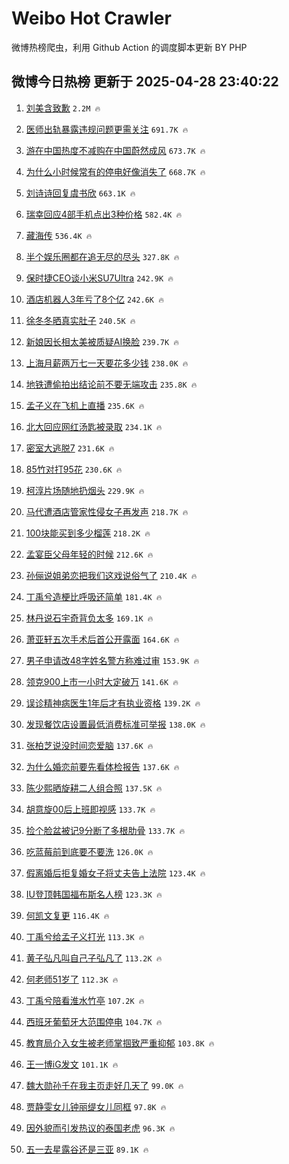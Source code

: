 # Weibo Hot Crawler 



微博热榜爬虫，利用 Github Action 的调度脚本更新 BY PHP 


## 微博今日热榜 更新于 2025-04-28 23:40:22 
1. [刘美含致歉](https://s.weibo.com/weibo?q=%23%E5%88%98%E7%BE%8E%E5%90%AB%E8%87%B4%E6%AD%89%23&t=31&band_rank=1&Refer=top) `2.2M 🔥` 

1. [医师出轨暴露违规问题更需关注](https://s.weibo.com/weibo?q=%23%E5%8C%BB%E5%B8%88%E5%87%BA%E8%BD%A8%E6%9A%B4%E9%9C%B2%E8%BF%9D%E8%A7%84%E9%97%AE%E9%A2%98%E6%9B%B4%E9%9C%80%E5%85%B3%E6%B3%A8%23&t=31&band_rank=2&Refer=top) `691.7K 🔥` 

1. [游在中国热度不减购在中国蔚然成风](https://s.weibo.com/weibo?q=%23%E6%B8%B8%E5%9C%A8%E4%B8%AD%E5%9B%BD%E7%83%AD%E5%BA%A6%E4%B8%8D%E5%87%8F%E8%B4%AD%E5%9C%A8%E4%B8%AD%E5%9B%BD%E8%94%9A%E7%84%B6%E6%88%90%E9%A3%8E%23&t=31&band_rank=3&Refer=top) `673.7K 🔥` 

1. [为什么小时候常有的停电好像消失了](https://s.weibo.com/weibo?q=%23%E4%B8%BA%E4%BB%80%E4%B9%88%E5%B0%8F%E6%97%B6%E5%80%99%E5%B8%B8%E6%9C%89%E7%9A%84%E5%81%9C%E7%94%B5%E5%A5%BD%E5%83%8F%E6%B6%88%E5%A4%B1%E4%BA%86%23&t=31&band_rank=4&Refer=top) `668.7K 🔥` 

1. [刘诗诗回复虞书欣](https://s.weibo.com/weibo?q=%23%E5%88%98%E8%AF%97%E8%AF%97%E5%9B%9E%E5%A4%8D%E8%99%9E%E4%B9%A6%E6%AC%A3%23&t=31&band_rank=5&Refer=top) `663.1K 🔥` 

1. [瑞幸回应4部手机点出3种价格](https://s.weibo.com/weibo?q=%23%E7%91%9E%E5%B9%B8%E5%9B%9E%E5%BA%944%E9%83%A8%E6%89%8B%E6%9C%BA%E7%82%B9%E5%87%BA3%E7%A7%8D%E4%BB%B7%E6%A0%BC%23&t=31&band_rank=6&Refer=top) `582.4K 🔥` 

1. [藏海传](https://s.weibo.com/weibo?q=%E8%97%8F%E6%B5%B7%E4%BC%A0&t=31&band_rank=7&Refer=top) `536.4K 🔥` 

1. [半个娱乐圈都在追无尽的尽头](https://s.weibo.com/weibo?q=%23%E5%8D%8A%E4%B8%AA%E5%A8%B1%E4%B9%90%E5%9C%88%E9%83%BD%E5%9C%A8%E8%BF%BD%E6%97%A0%E5%B0%BD%E7%9A%84%E5%B0%BD%E5%A4%B4%23&t=31&band_rank=8&Refer=top) `327.8K 🔥` 

1. [保时捷CEO谈小米SU7Ultra](https://s.weibo.com/weibo?q=%23%E4%BF%9D%E6%97%B6%E6%8D%B7CEO%E8%B0%88%E5%B0%8F%E7%B1%B3SU7Ultra%23&t=31&band_rank=9&Refer=top) `242.9K 🔥` 

1. [酒店机器人3年亏了8个亿](https://s.weibo.com/weibo?q=%23%E9%85%92%E5%BA%97%E6%9C%BA%E5%99%A8%E4%BA%BA3%E5%B9%B4%E4%BA%8F%E4%BA%868%E4%B8%AA%E4%BA%BF%23&t=31&band_rank=10&Refer=top) `242.6K 🔥` 

1. [徐冬冬晒真实肚子](https://s.weibo.com/weibo?q=%E5%BE%90%E5%86%AC%E5%86%AC%E6%99%92%E7%9C%9F%E5%AE%9E%E8%82%9A%E5%AD%90&t=31&band_rank=11&Refer=top) `240.5K 🔥` 

1. [新娘因长相太美被质疑AI换脸](https://s.weibo.com/weibo?q=%23%E6%96%B0%E5%A8%98%E5%9B%A0%E9%95%BF%E7%9B%B8%E5%A4%AA%E7%BE%8E%E8%A2%AB%E8%B4%A8%E7%96%91AI%E6%8D%A2%E8%84%B8%23&t=31&band_rank=12&Refer=top) `239.7K 🔥` 

1. [上海月薪两万七一天要花多少钱](https://s.weibo.com/weibo?q=%E4%B8%8A%E6%B5%B7%E6%9C%88%E8%96%AA%E4%B8%A4%E4%B8%87%E4%B8%83%E4%B8%80%E5%A4%A9%E8%A6%81%E8%8A%B1%E5%A4%9A%E5%B0%91%E9%92%B1&t=31&band_rank=13&Refer=top) `238.0K 🔥` 

1. [地铁遭偷拍出结论前不要无端攻击](https://s.weibo.com/weibo?q=%23%E5%9C%B0%E9%93%81%E9%81%AD%E5%81%B7%E6%8B%8D%E5%87%BA%E7%BB%93%E8%AE%BA%E5%89%8D%E4%B8%8D%E8%A6%81%E6%97%A0%E7%AB%AF%E6%94%BB%E5%87%BB%23&t=31&band_rank=14&Refer=top) `235.8K 🔥` 

1. [孟子义在飞机上直播](https://s.weibo.com/weibo?q=%23%E5%AD%9F%E5%AD%90%E4%B9%89%E5%9C%A8%E9%A3%9E%E6%9C%BA%E4%B8%8A%E7%9B%B4%E6%92%AD%23&t=31&band_rank=15&Refer=top) `235.6K 🔥` 

1. [北大回应网红汤匙被录取](https://s.weibo.com/weibo?q=%23%E5%8C%97%E5%A4%A7%E5%9B%9E%E5%BA%94%E7%BD%91%E7%BA%A2%E6%B1%A4%E5%8C%99%E8%A2%AB%E5%BD%95%E5%8F%96%23&t=31&band_rank=16&Refer=top) `234.1K 🔥` 

1. [密室大逃脱7](https://s.weibo.com/weibo?q=%E5%AF%86%E5%AE%A4%E5%A4%A7%E9%80%83%E8%84%B17&t=31&band_rank=17&Refer=top) `231.6K 🔥` 

1. [85竹对打95花](https://s.weibo.com/weibo?q=85%E7%AB%B9%E5%AF%B9%E6%89%9395%E8%8A%B1&t=31&band_rank=18&Refer=top) `230.6K 🔥` 

1. [柯淳片场随地扔烟头](https://s.weibo.com/weibo?q=%23%E6%9F%AF%E6%B7%B3%E7%89%87%E5%9C%BA%E9%9A%8F%E5%9C%B0%E6%89%94%E7%83%9F%E5%A4%B4%23&t=31&band_rank=19&Refer=top) `229.9K 🔥` 

1. [马代遭酒店管家性侵女子再发声](https://s.weibo.com/weibo?q=%23%E9%A9%AC%E4%BB%A3%E9%81%AD%E9%85%92%E5%BA%97%E7%AE%A1%E5%AE%B6%E6%80%A7%E4%BE%B5%E5%A5%B3%E5%AD%90%E5%86%8D%E5%8F%91%E5%A3%B0%23&t=31&band_rank=20&Refer=top) `218.7K 🔥` 

1. [100块能买到多少榴莲](https://s.weibo.com/weibo?q=%23100%E5%9D%97%E8%83%BD%E4%B9%B0%E5%88%B0%E5%A4%9A%E5%B0%91%E6%A6%B4%E8%8E%B2%23&t=31&band_rank=21&Refer=top) `218.2K 🔥` 

1. [孟宴臣父母年轻的时候](https://s.weibo.com/weibo?q=%23%E5%AD%9F%E5%AE%B4%E8%87%A3%E7%88%B6%E6%AF%8D%E5%B9%B4%E8%BD%BB%E7%9A%84%E6%97%B6%E5%80%99%23&t=31&band_rank=22&Refer=top) `212.6K 🔥` 

1. [孙俪说姐弟恋把我们这戏说俗气了](https://s.weibo.com/weibo?q=%23%E5%AD%99%E4%BF%AA%E8%AF%B4%E5%A7%90%E5%BC%9F%E6%81%8B%E6%8A%8A%E6%88%91%E4%BB%AC%E8%BF%99%E6%88%8F%E8%AF%B4%E4%BF%97%E6%B0%94%E4%BA%86%23&t=31&band_rank=23&Refer=top) `210.4K 🔥` 

1. [丁禹兮造梗比呼吸还简单](https://s.weibo.com/weibo?q=%E4%B8%81%E7%A6%B9%E5%85%AE%E9%80%A0%E6%A2%97%E6%AF%94%E5%91%BC%E5%90%B8%E8%BF%98%E7%AE%80%E5%8D%95&t=31&band_rank=24&Refer=top) `181.4K 🔥` 

1. [林丹说石宇奇背负太多](https://s.weibo.com/weibo?q=%23%E6%9E%97%E4%B8%B9%E8%AF%B4%E7%9F%B3%E5%AE%87%E5%A5%87%E8%83%8C%E8%B4%9F%E5%A4%AA%E5%A4%9A%23&t=31&band_rank=25&Refer=top) `169.1K 🔥` 

1. [萧亚轩五次手术后首公开露面](https://s.weibo.com/weibo?q=%23%E8%90%A7%E4%BA%9A%E8%BD%A9%E4%BA%94%E6%AC%A1%E6%89%8B%E6%9C%AF%E5%90%8E%E9%A6%96%E5%85%AC%E5%BC%80%E9%9C%B2%E9%9D%A2%23&t=31&band_rank=26&Refer=top) `164.6K 🔥` 

1. [男子申请改48字姓名警方称难过审](https://s.weibo.com/weibo?q=%23%E7%94%B7%E5%AD%90%E7%94%B3%E8%AF%B7%E6%94%B948%E5%AD%97%E5%A7%93%E5%90%8D%E8%AD%A6%E6%96%B9%E7%A7%B0%E9%9A%BE%E8%BF%87%E5%AE%A1%23&t=31&band_rank=27&Refer=top) `153.9K 🔥` 

1. [领克900上市一小时大定破万](https://s.weibo.com/weibo?q=%23%E9%A2%86%E5%85%8B900%E4%B8%8A%E5%B8%82%E4%B8%80%E5%B0%8F%E6%97%B6%E5%A4%A7%E5%AE%9A%E7%A0%B4%E4%B8%87%23&t=31&band_rank=28&Refer=top) `141.6K 🔥` 

1. [误诊精神病医生1年后才有执业资格](https://s.weibo.com/weibo?q=%23%E8%AF%AF%E8%AF%8A%E7%B2%BE%E7%A5%9E%E7%97%85%E5%8C%BB%E7%94%9F1%E5%B9%B4%E5%90%8E%E6%89%8D%E6%9C%89%E6%89%A7%E4%B8%9A%E8%B5%84%E6%A0%BC%23&t=31&band_rank=29&Refer=top) `139.2K 🔥` 

1. [发现餐饮店设置最低消费标准可举报](https://s.weibo.com/weibo?q=%23%E5%8F%91%E7%8E%B0%E9%A4%90%E9%A5%AE%E5%BA%97%E8%AE%BE%E7%BD%AE%E6%9C%80%E4%BD%8E%E6%B6%88%E8%B4%B9%E6%A0%87%E5%87%86%E5%8F%AF%E4%B8%BE%E6%8A%A5%23&t=31&band_rank=30&Refer=top) `138.0K 🔥` 

1. [张柏芝说没时间恋爱脑](https://s.weibo.com/weibo?q=%23%E5%BC%A0%E6%9F%8F%E8%8A%9D%E8%AF%B4%E6%B2%A1%E6%97%B6%E9%97%B4%E6%81%8B%E7%88%B1%E8%84%91%23&t=31&band_rank=31&Refer=top) `137.6K 🔥` 

1. [为什么婚恋前要先看体检报告](https://s.weibo.com/weibo?q=%E4%B8%BA%E4%BB%80%E4%B9%88%E5%A9%9A%E6%81%8B%E5%89%8D%E8%A6%81%E5%85%88%E7%9C%8B%E4%BD%93%E6%A3%80%E6%8A%A5%E5%91%8A&t=31&band_rank=32&Refer=top) `137.6K 🔥` 

1. [陈少熙晒旋耕二人组合照](https://s.weibo.com/weibo?q=%E9%99%88%E5%B0%91%E7%86%99%E6%99%92%E6%97%8B%E8%80%95%E4%BA%8C%E4%BA%BA%E7%BB%84%E5%90%88%E7%85%A7&t=31&band_rank=33&Refer=top) `137.5K 🔥` 

1. [胡意旋00后上班即视感](https://s.weibo.com/weibo?q=%E8%83%A1%E6%84%8F%E6%97%8B00%E5%90%8E%E4%B8%8A%E7%8F%AD%E5%8D%B3%E8%A7%86%E6%84%9F&t=31&band_rank=34&Refer=top) `133.7K 🔥` 

1. [捡个脸盆被记9分断了多根肋骨](https://s.weibo.com/weibo?q=%23%E6%8D%A1%E4%B8%AA%E8%84%B8%E7%9B%86%E8%A2%AB%E8%AE%B09%E5%88%86%E6%96%AD%E4%BA%86%E5%A4%9A%E6%A0%B9%E8%82%8B%E9%AA%A8%23&t=31&band_rank=35&Refer=top) `133.7K 🔥` 

1. [吃蓝莓前到底要不要洗](https://s.weibo.com/weibo?q=%23%E5%90%83%E8%93%9D%E8%8E%93%E5%89%8D%E5%88%B0%E5%BA%95%E8%A6%81%E4%B8%8D%E8%A6%81%E6%B4%97%23&t=31&band_rank=36&Refer=top) `126.0K 🔥` 

1. [假离婚后拒复婚女子将丈夫告上法院](https://s.weibo.com/weibo?q=%23%E5%81%87%E7%A6%BB%E5%A9%9A%E5%90%8E%E6%8B%92%E5%A4%8D%E5%A9%9A%E5%A5%B3%E5%AD%90%E5%B0%86%E4%B8%88%E5%A4%AB%E5%91%8A%E4%B8%8A%E6%B3%95%E9%99%A2%23&t=31&band_rank=37&Refer=top) `123.4K 🔥` 

1. [IU登顶韩国福布斯名人榜](https://s.weibo.com/weibo?q=%23IU%E7%99%BB%E9%A1%B6%E9%9F%A9%E5%9B%BD%E7%A6%8F%E5%B8%83%E6%96%AF%E5%90%8D%E4%BA%BA%E6%A6%9C%23&t=31&band_rank=38&Refer=top) `123.3K 🔥` 

1. [何凯文复更](https://s.weibo.com/weibo?q=%23%E4%BD%95%E5%87%AF%E6%96%87%E5%A4%8D%E6%9B%B4%23&t=31&band_rank=39&Refer=top) `116.4K 🔥` 

1. [丁禹兮给孟子义打光](https://s.weibo.com/weibo?q=%23%E4%B8%81%E7%A6%B9%E5%85%AE%E7%BB%99%E5%AD%9F%E5%AD%90%E4%B9%89%E6%89%93%E5%85%89%23&t=31&band_rank=40&Refer=top) `113.3K 🔥` 

1. [黄子弘凡叫自己子弘凡了](https://s.weibo.com/weibo?q=%E9%BB%84%E5%AD%90%E5%BC%98%E5%87%A1%E5%8F%AB%E8%87%AA%E5%B7%B1%E5%AD%90%E5%BC%98%E5%87%A1%E4%BA%86&t=31&band_rank=41&Refer=top) `113.2K 🔥` 

1. [何老师51岁了](https://s.weibo.com/weibo?q=%23%E4%BD%95%E8%80%81%E5%B8%8851%E5%B2%81%E4%BA%86%23&t=31&band_rank=42&Refer=top) `112.3K 🔥` 

1. [丁禹兮陪看淮水竹亭](https://s.weibo.com/weibo?q=%E4%B8%81%E7%A6%B9%E5%85%AE%E9%99%AA%E7%9C%8B%E6%B7%AE%E6%B0%B4%E7%AB%B9%E4%BA%AD&t=31&band_rank=43&Refer=top) `107.2K 🔥` 

1. [西班牙葡萄牙大范围停电](https://s.weibo.com/weibo?q=%23%E8%A5%BF%E7%8F%AD%E7%89%99%E8%91%A1%E8%90%84%E7%89%99%E5%A4%A7%E8%8C%83%E5%9B%B4%E5%81%9C%E7%94%B5%23&t=31&band_rank=44&Refer=top) `104.7K 🔥` 

1. [教育局介入女生被老师掌掴致严重抑郁](https://s.weibo.com/weibo?q=%23%E6%95%99%E8%82%B2%E5%B1%80%E4%BB%8B%E5%85%A5%E5%A5%B3%E7%94%9F%E8%A2%AB%E8%80%81%E5%B8%88%E6%8E%8C%E6%8E%B4%E8%87%B4%E4%B8%A5%E9%87%8D%E6%8A%91%E9%83%81%23&t=31&band_rank=45&Refer=top) `103.8K 🔥` 

1. [王一博iG发文](https://s.weibo.com/weibo?q=%23%E7%8E%8B%E4%B8%80%E5%8D%9AiG%E5%8F%91%E6%96%87%23&t=31&band_rank=46&Refer=top) `101.1K 🔥` 

1. [魏大勋孙千在我主页走好几天了](https://s.weibo.com/weibo?q=%E9%AD%8F%E5%A4%A7%E5%8B%8B%E5%AD%99%E5%8D%83%E5%9C%A8%E6%88%91%E4%B8%BB%E9%A1%B5%E8%B5%B0%E5%A5%BD%E5%87%A0%E5%A4%A9%E4%BA%86&t=31&band_rank=47&Refer=top) `99.0K 🔥` 

1. [贾静雯女儿钟丽缇女儿同框](https://s.weibo.com/weibo?q=%23%E8%B4%BE%E9%9D%99%E9%9B%AF%E5%A5%B3%E5%84%BF%E9%92%9F%E4%B8%BD%E7%BC%87%E5%A5%B3%E5%84%BF%E5%90%8C%E6%A1%86%23&t=31&band_rank=48&Refer=top) `97.8K 🔥` 

1. [因外貌而引发热议的泰国老虎](https://s.weibo.com/weibo?q=%E5%9B%A0%E5%A4%96%E8%B2%8C%E8%80%8C%E5%BC%95%E5%8F%91%E7%83%AD%E8%AE%AE%E7%9A%84%E6%B3%B0%E5%9B%BD%E8%80%81%E8%99%8E&t=31&band_rank=49&Refer=top) `96.3K 🔥` 

1. [五一去星露谷还是三亚](https://s.weibo.com/weibo?q=%E4%BA%94%E4%B8%80%E5%8E%BB%E6%98%9F%E9%9C%B2%E8%B0%B7%E8%BF%98%E6%98%AF%E4%B8%89%E4%BA%9A&t=31&band_rank=50&Refer=top) `89.1K 🔥` 

